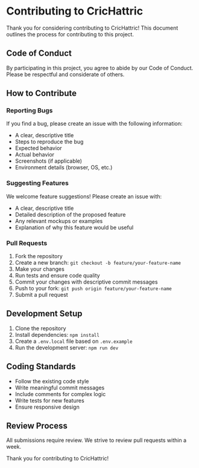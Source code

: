 # Contributing to CricHattric

Thank you for considering contributing to CricHattric! This document outlines the process for contributing to this project.

## Code of Conduct

By participating in this project, you agree to abide by our Code of Conduct. Please be respectful and considerate of others.

## How to Contribute

### Reporting Bugs

If you find a bug, please create an issue with the following information:

- A clear, descriptive title
- Steps to reproduce the bug
- Expected behavior
- Actual behavior
- Screenshots (if applicable)
- Environment details (browser, OS, etc.)

### Suggesting Features

We welcome feature suggestions! Please create an issue with:

- A clear, descriptive title
- Detailed description of the proposed feature
- Any relevant mockups or examples
- Explanation of why this feature would be useful

### Pull Requests

1. Fork the repository
2. Create a new branch: `git checkout -b feature/your-feature-name`
3. Make your changes
4. Run tests and ensure code quality
5. Commit your changes with descriptive commit messages
6. Push to your fork: `git push origin feature/your-feature-name`
7. Submit a pull request

## Development Setup

1. Clone the repository
2. Install dependencies: `npm install`
3. Create a `.env.local` file based on `.env.example`
4. Run the development server: `npm run dev`

## Coding Standards

- Follow the existing code style
- Write meaningful commit messages
- Include comments for complex logic
- Write tests for new features
- Ensure responsive design

## Review Process

All submissions require review. We strive to review pull requests within a week.

Thank you for contributing to CricHattric!

